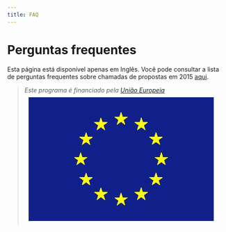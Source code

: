 ```yaml
---
title: FAQ
---
```


# Perguntas frequentes

Esta página está disponível apenas em Inglês. Você pode consultar a lista de perguntas frequentes sobre chamadas de propostas em 2015 [aqui](en.md).

>*Este programa é financiado pela [União Europeia](http://www.europa.eu)*
>![Flag of the European Union](/images/flag-yellow-low.jpg)